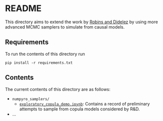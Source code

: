 # README
This directory aims to extend the work by [Robins and Didelez](https://arxiv.org/pdf/2109.03694.pdf) by using more advanced MCMC samplers to simulate from causal models.

## Requirements
To run the contents of this directory run
```
pip install -r requirements.txt
```

## Contents
The current contents of this directory are as follows:
* `numpyro_samplers/`
	* [`exploratory_copula_demo.ipynb`](numpyro_samplers/exploratory_copula_demo.ipynb): Contains a record of preliminary attempts to sample from copula models considered by R&D.
* ...
